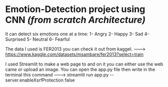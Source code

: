 # **Emotion-Detection project using CNN** *(from scratch Architecture)*

It can detect six emotions one at a time: 1- Angry 2- Happy 3- Sad 4- Surprised 5- Neutral 6- Fearful

The data I used is FER2013 you can check it out from kaggel. ---> https://www.kaggle.com/datasets/msambare/fer2013?select=train

I used Streamlit to make a web page to and on it you can either use the web came or upload an image. You can open the app.py file then write in the terminal this command ---> streamlit run app.py --server.enableXsrfProtection false
